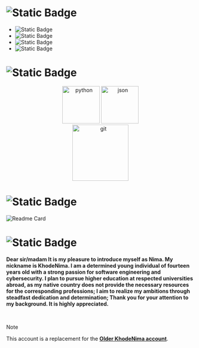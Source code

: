 
# ![Static Badge](https://img.shields.io/badge/Informations-%238B0000?style=soci&logoColor=country&color=%238B0000)



- ![Static Badge](https://img.shields.io/badge/Nima-%238B0000?style=soci&label=Name&color=%238B0000)
- ![Static Badge](https://img.shields.io/badge/14-%238B0000?style=soci&logoColor=%238B0000&label=Age&color=%238B0000)
- ![Static Badge](https://img.shields.io/badge/Iran-%238B0000?style=soci&logoColor=country&label=Motherland%20%3A%20&color=%238B0000)
- ![Static Badge](https://img.shields.io/badge/Software%20engineering,%20%20CyberSecurity-%238B0000?style=soci&logoColor=country&label=Interested%20in%20%3A%20&color=%238B0000)



# ![Static Badge](https://img.shields.io/badge/Skills_and_competencies-%238B0000?style=soci&logoColor=country&color=%238B0000)



<p align="center">
    <img src="https://github.com/KhodeNima/KhodeNima/blob/Main.Project/pictures/python.png" alt="python" width="100" />
    <img src="https://github.com/KhodeNima/KhodeNima/blob/Main.Project/pictures/json.png" alt="json" width="100" />
    <br>
    <img src="https://github.com/KhodeNima/KhodeNima/blob/Main.Project/pictures/git.png" alt="git" width="150" />

</p>


</pre>


# ![Static Badge](https://img.shields.io/badge/Currently_working_on:-%238B0000?style=soci&logoColor=country&color=%238B0000)



![Readme Card](https://github-readme-stats.vercel.app/api/pin/?username=KhodeNima&repo=NyvoNetHunter&theme=shadow_red)
    


# ![Static Badge](https://img.shields.io/badge/Description-%238B0000?style=soci&logoColor=country&color=%238B0000)


**Dear sir/madam
It is my pleasure to introduce myself as Nima. My nickname is KhodeNima. I am a determined young individual of fourteen years old with a strong passion for software engineering and cybersecurity. I plan to pursue higher education at respected universities abroad, as my native country does not provide the necessary resources for the corresponding professions; I aim to realize my ambitions through steadfast dedication and determination; Thank you for your attention to my background. It is highly appreciated.**


<br>


> [!NOTE]
> This account is a replacement for the [**Older KhodeNima account**](https://github.com/KhodeNima).
